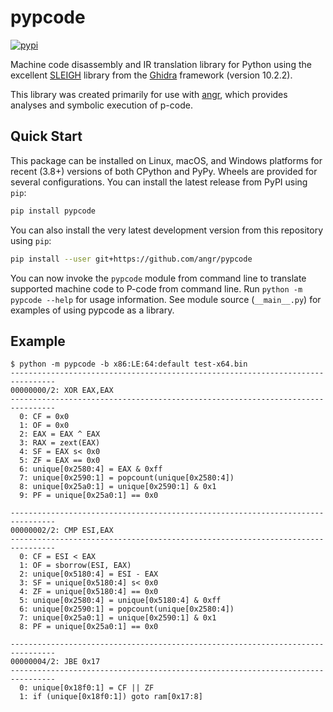 pypcode
=======
[![pypi](https://img.shields.io/pypi/v/pypcode)](https://pypi.org/project/pypcode/)

Machine code disassembly and IR translation library for Python using the
excellent [SLEIGH](https://ghidra.re/courses/languages/html/sleigh.html)
library from the [Ghidra](https://ghidra-sre.org/) framework (version 10.2.2).

This library was created primarily for use with [angr](http://angr.io), which
provides analyses and symbolic execution of p-code.

Quick Start
-----------
This package can be installed on Linux, macOS, and Windows platforms for recent
(3.8+) versions of both CPython and PyPy. Wheels are provided for several
configurations. You can install the latest release from PyPI using `pip`:

```bash
pip install pypcode
```

You can also install the very latest development version from this repository
using `pip`:

```bash
pip install --user git+https://github.com/angr/pypcode
```

You can now invoke the `pypcode` module from command line to translate supported
machine code to P-code from command line. Run `python -m pypcode --help` for
usage information. See module source (`__main__.py`) for examples of using
pypcode as a library.

Example
-------

```
$ python -m pypcode -b x86:LE:64:default test-x64.bin
--------------------------------------------------------------------------------
00000000/2: XOR EAX,EAX
--------------------------------------------------------------------------------
  0: CF = 0x0
  1: OF = 0x0
  2: EAX = EAX ^ EAX
  3: RAX = zext(EAX)
  4: SF = EAX s< 0x0
  5: ZF = EAX == 0x0
  6: unique[0x2580:4] = EAX & 0xff
  7: unique[0x2590:1] = popcount(unique[0x2580:4])
  8: unique[0x25a0:1] = unique[0x2590:1] & 0x1
  9: PF = unique[0x25a0:1] == 0x0

--------------------------------------------------------------------------------
00000002/2: CMP ESI,EAX
--------------------------------------------------------------------------------
  0: CF = ESI < EAX
  1: OF = sborrow(ESI, EAX)
  2: unique[0x5180:4] = ESI - EAX
  3: SF = unique[0x5180:4] s< 0x0
  4: ZF = unique[0x5180:4] == 0x0
  5: unique[0x2580:4] = unique[0x5180:4] & 0xff
  6: unique[0x2590:1] = popcount(unique[0x2580:4])
  7: unique[0x25a0:1] = unique[0x2590:1] & 0x1
  8: PF = unique[0x25a0:1] == 0x0

--------------------------------------------------------------------------------
00000004/2: JBE 0x17
--------------------------------------------------------------------------------
  0: unique[0x18f0:1] = CF || ZF
  1: if (unique[0x18f0:1]) goto ram[0x17:8]
```
